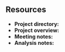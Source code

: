 ## Resources  
  
* **Project directory:**   
* **Project overview:**   
* **Meeting notes:**   
* **Analysis notes:**   
